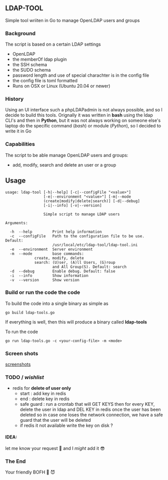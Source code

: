 ## LDAP-TOOL
Simple tool wriiten in Go to manage OpenLDAP users and groups

### Background
The script is based on a certain LDAP settings
- OpenLDAP
- the memberOf ldap plugin
- the SSH schema
- the SUDO schema
- password length and use of special charachter is in the config file
- the config file is toml formatted
- Runs on OSX or Linux (Ubuntu 20.04 or newer)

### History
Using an UI interface such a phpLDAPadmin is not always possible, and so I decide 
to build this tools. Orignally it was written in **bash** using the ldap CLI's and then
in **Python**, but it was not always working on someone else's laptop do the specific command
(*bash*) or module (*Python*), so I decided to write it in Go

### Capabilities
The script to be able manage OpenLDAP users and groups:
- add, modify, search and delete
	an user or a group

## Usage
```
usage: ldap-tool [-h|--help] [-c|--configFile "<value>"]
                 [-e|--environment "<value>"] [-m|--mode
                 (create|modify|delete|search)] [-d|--debug]
                 [-i|--info] [-v|--version]

                 Simple script to manage LDAP users

Arguments:

  -h  --help         Print help information
  -c  --configFile   Path to the configuration file to be use. Default:
                     /usr/local/etc/ldap-tool/ldap-tool.ini
  -e  --environment  Server environment
  -m  --mode         base commands:
			 create, modify, delete
		     search: (U)ser, (A)ll Users, (G)roup
                     and All Group(S). Default: search
  -d  --debug        Enable debug. Default: false
  -i  --info         Show information
  -v  --version      Show version

```

### Build or run the code the code
To build the code into a single binary as simple as
```
go build ldap-tools.go
```
If everything is well, then this will produce a binary called **ldap-tools** 

To run the code
```
go run ldap-tools.go -c <your-config-file> -m <mode>
```

### Screen shots

[screenshots](https://github.com/badassops/ldap-tool-go/blob/main/docs/screenshots) 


### TODO / *wishlist*
 - redis for **delete of user only**
	- start : add key in redis
	- end   : delete key in redis
	- safe guard : run a crontab that will GET KEYS
		then for every KEY, delete the user in ldap
		and DEL KEY in redis once the user has been deleted
		so in case one loses the network connection, we have a safe guard
		that the user will be deleted
	- if redis it not available write the key on disk ?

#### IDEA:
 let me know your request 👻  and I *might* add it 😎

### The End
Your friendly BOFH 🦄 😈          
